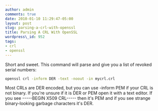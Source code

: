 ```yaml
---
author: admin
comments: true
date: 2010-01-10 11:29:47-05:00
layout: post
slug: parsing-a-crl-with-openssl
title: Parsing A CRL With OpenSSL
wordpress\_id: 952
tags:
- crl
- openssl
---
```


Short and sweet.  This command will parse and give you a list of revoked serial numbers:

```bash
openssl crl -inform DER -text -noout -in mycrl.crl
```

Most CRLs are DER encoded, but you can use -inform PEM if your CRL is not binary.  If you're unsure if it is DER or PEM open it with a text editor.  If you see -----BEGIN X509 CRL----- then it's PEM and if you see strange binary-looking garbage characters it's DER.


